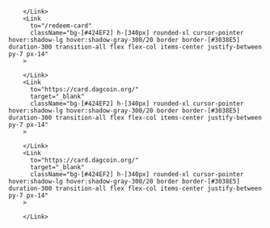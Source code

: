    <Link
          to="https://swipex.com/"
          target="_blank"
          className="bg-[#424EF2] h-[340px] rounded-xl cursor-pointer hover:shadow-lg hover:shadow-gray-300/20 border border-[#3038E5] duration-300 transition-all flex flex-col items-center justify-between py-7 px-14"
        >
          
        </Link>
        <Link
          to="/redeem-card"
          className="bg-[#424EF2] h-[340px] rounded-xl cursor-pointer hover:shadow-lg hover:shadow-gray-300/20 border border-[#3038E5] duration-300 transition-all flex flex-col items-center justify-between py-7 px-14"
        >
          
        </Link>
        <Link
          to="https://card.dagcoin.org/"
          target="_blank"
          className="bg-[#424EF2] h-[340px] rounded-xl cursor-pointer hover:shadow-lg hover:shadow-gray-300/20 border border-[#3038E5] duration-300 transition-all flex flex-col items-center justify-between py-7 px-14"
        >
          
        </Link>
        <Link
          to="https://card.dagcoin.org/"
          target="_blank"
          className="bg-[#424EF2] h-[340px] rounded-xl cursor-pointer hover:shadow-lg hover:shadow-gray-300/20 border border-[#3038E5] duration-300 transition-all flex flex-col items-center justify-between py-7 px-14"
        >
          
        </Link>
